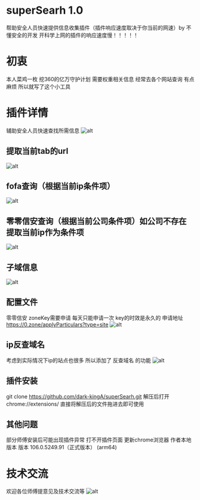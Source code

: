 # superSearh 1.0
帮助安全人员快速提供信息收集插件（插件响应速度取决于你当前的网速）by 不懂安全的开发
开科学上网的插件的响应速度慢！！！！！

# 初衷
本人菜鸡一枚 挖360的亿万守护计划 需要权重相关信息 经常去各个网站查询 有点麻烦 所以就写了这个小工具

# 插件详情
辅助安全人员快速查找所需信息
![alt](./figure/demo7.png)

## 提取当前tab的url
![alt](./figure/demo1.png)

## fofa查询（根据当前ip条件项）
![alt](./figure/demo2.png)

## 零零信安查询（根据当前公司条件项）如公司不存在 提取当前ip作为条件项
![alt](./figure/demo3.png)

## 子域信息
![alt](./figure/demo4.png)

## 配置文件
零零信安 zoneKey需要申请 每天只能申请一次 key的时效是永久的
申请地址 https://0.zone/applyParticulars?type=site
![alt](./figure/demo5.png)

## ip反查域名
考虑到实际情况下ip的站点也很多 所以添加了 反查域名 的功能
![alt](./figure/demo6.png)

## 插件安装
git clone https://github.com/dark-kingA/superSearh.git
解压后打开chrome://extensions/ 
直接将解压后的文件拖进去即可使用
## 其他问题
部分师傅安装后可能出现插件异常 打不开插件页面 更新chrome浏览器
作者本地版本 版本 106.0.5249.91（正式版本） (arm64)
# 技术交流
欢迎各位师傅提意见及技术交流等
![alt](./figure/wx.jpeg)
